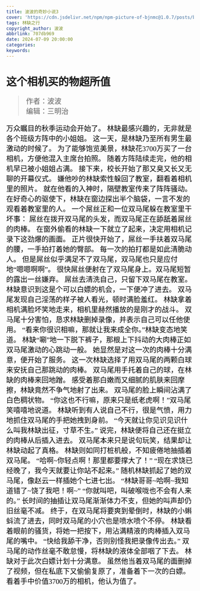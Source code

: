 ```yaml
---
title: 波波的奇妙小说3
cover: 'https://cdn.jsdelivr.net/npm/npm-picture-of-bjnmc@1.0.7/posts/bobocover.jpg'
tags: 林缺之行
copyright_author: 波波
abbrlink: 707db969
date: 2024-07-09 20:00:00
categories:
keywords:
---
```

<font face="kaiti">

  <h1>这个相机买的物超所值</h1>
  <font style="color:black;font-size:19px;font-weight:450">
    
  >作者：波波  
  >编辑：三明治  
    
万众瞩目的秋季运动会开始了。
林缺最感兴趣的，无非就是各个班级方阵中的小姐姐。
这一天，是林缺乃至所有男生最激动的时候了。
为了能够饱览美景，林缺花3700万买了一台相机，方便他混入主席台拍照。
随着方阵陆续走完，他的相机早已被小姐姐占满。
接下来，校长开始了那又臭又长又无聊的开幕仪式。
嫌他吵的林缺索性躲回了教室，翻看着相机里的照片。
就在他看的入神时，隔壁教室传来了阵阵骚动。
在好奇心的驱使下，林缺在窗边探出半个脑袋，一言不发的观看着教室里的人。
一个屌丝正和一位双马尾躲在教室里干坏事：
屌丝在拨开双马尾的头发，而双马尾正在舔舐着屌丝的肉棒。
在窗外偷看的林缺一下就立了起来，决定用相机记录下这劲爆的画面。
正片很快开始了，屌丝一手扶着双马尾的腰，一手拍打着她的臀部。
每一次的拍打都是如此清脆动人。
但是屌丝似乎满足不了双马尾，双马尾也只是应付地“嗯嗯啊啊”。
很快屌丝便射在了双马尾身上。双马尾短暂的露出一丝嫌弃。
屌丝去清洗自己，只留下双马尾在教室。
林缺意识到这是个可以白嫖的机会，一下便冲了进去。
双马尾发现自己淫荡的样子被人看光，顿时满脸羞红。
林缺拿着相机满脸坏笑地走来，相机里赫然播放的是刚才的战斗。
双马尾十分害怕，恳求林缺删掉录像，并表示自己可以任他使用。
“看来你很识相嘛，那就让我来成全你。”林缺变态地笑道。
林缺“唰”地一下脱下裤子，那根上下抖动的大肉棒正如双马尾激动的心跳动一般。
她显然是对这一次的肉棒十分满意，便开始了服务。
这一次林缺选择了用双马尾的两颗白球来安抚自己那跳动的肉棒。
双马尾用手托着自己的球，在林缺的肉棒来回地蹭。
感受着那白嫩而又细腻的肌肤来回摩擦，林缺竟然不争气地射了出来。
双马尾的脸上瞬间沾满了白色稠状物。
“你这也不行嘛，原来只是纸老虎啊！”双马尾笑嘻嘻地说道。
林缺听到有人说自己不行，很是气愤，用力地抓住双马尾的手把她拽到身前。
“今天就让你见识见识什么叫我林缺出征，寸草不生。”
说完，林缺便将自己还在挺立的肉棒从后插入进去。
双马尾本来只是说句玩笑，结果却让林缺动起了真格。
林缺则如同打桩机般，不知疲倦地抽插着双马尾。
“哈啊~你轻点啊！那里都要撑大了！”
“现在求饶已经晚了，我今天就要让你站不起来。”
随机林缺抓起了她的双马尾，像赵云一样插她个七进七出。
“林缺哥哥~哈啊~我知道错了~饶了我吧！啊~”
“你就叫吧，叫破喉咙也不会有人来的。”
长时间的抽插让双马尾渐渐体力不支，但她的叫声却仍旧丝毫不减。
终于，在双马尾将要爽到晕倒时，林缺的小蝌蚪流了进去，同时双马尾的小穴也是喷水喷个不停。
林缺看着眼前的骚货，将她一把按下，用沾满精液的肉棒插入双马尾的嘴中。
“快给我舔干净，否则别怪我把录像传出去。”
双马尾的动作丝毫不敢怠慢，将林缺的液体全部咽了下去。
林缺对于此次白嫖计划十分满意。
虽然他当着双马尾的面删掉了视频，但在私底下又偷偷复原了，准备着下一次的白嫖。
看着手中价值3700万的相机，他认为值了。
  </font>
</font>